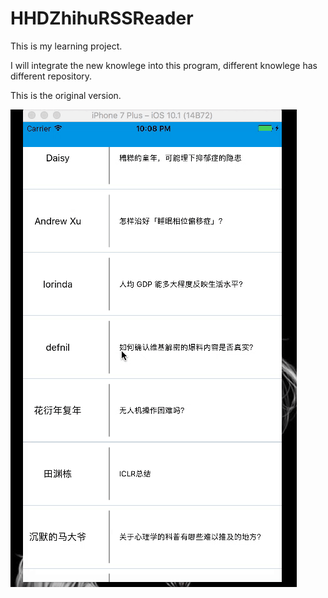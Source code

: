 # HHDZhihuRSSReader
This is my learning project.

I will integrate the new knowlege into this program, different knowlege has different repository.

This is the original version.




![image](https://github.com/HHiD/HHDZhihuRSSReader/blob/master/Git/Kapture%202016-11-07%20at%2022.08.28.gif)
